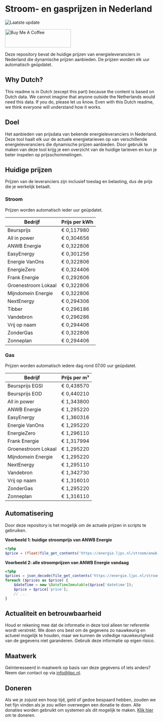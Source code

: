 # Stroom- en gasprijzen in Nederland

![Laatste update](https://img.shields.io/badge/laatste%20update-2024--12--24%2014%3A00%20CET-brightgreen)

<a href="https://www.buymeacoffee.com/Lars-" target="_blank"><img src="https://cdn.buymeacoffee.com/buttons/v2/default-orange.png" alt="Buy Me A Coffee" height="60" style="height: 60px !important;width: 217px !important;" ></a>

Deze repository bevat de huidige prijzen van energieleveranciers in Nederland die dynamische prijzen aanbieden. De prijzen worden elk uur automatisch geüpdatet.

## Why Dutch?

This readme is in Dutch (except this part) because the content is based on Dutch data. We cannot imagine that anyone outside the Netherlands would need this data. If you do, please let us know. Even with this Dutch readme, we think
everyone will understand how it works.

## Doel

Het aanbieden van prijsdata van bekende energieleveranciers in Nederland. Deze tool haalt elk uur de actuele energietarieven op van verschillende energieleveranciers die dynamische prijzen aanbieden. Door gebruik te maken van deze tool
krijg je een overzicht van de huidige tarieven en kun je beter inspelen op prijsschommelingen.

## Huidige prijzen

Prijzen van de leveranciers zijn inclusief toeslag en belasting, dus de prijs die je werkelijk betaalt.

### Stroom

Prijzen worden automatisch ieder uur geüpdatet.

 Bedrijf | Prijs per kWh 
---------|---------------
Beursprijs | € 0,117980
All in power | € 0,304656
ANWB Energie | € 0,322806
EasyEnergy | € 0,301256
Energie VanOns | € 0,322806
EnergieZero | € 0,324406
Frank Energie | € 0,292606
Groenestroom Lokaal | € 0,322806
Mijndomein Energie | € 0,322806
NextEnergy | € 0,294306
Tibber | € 0,296186
Vandebron | € 0,296286
Vrij op naam | € 0,294406
ZonderGas | € 0,322806
Zonneplan | € 0,294406


### Gas

Prijzen worden automatisch iedere dag rond 07.00 uur geüpdatet.

 Bedrijf | Prijs per m³ 
---------|--------------
Beursprijs EGSI | € 0,438570
Beursprijs EOD | € 0,440210
All in power | € 1,343800
ANWB Energie | € 1,295220
EasyEnergy | € 1,360316
Energie VanOns | € 1,295220
EnergieZero | € 1,296110
Frank Energie | € 1,317994
Groenestroom Lokaal | € 1,295220
Mijndomein Energie | € 1,295220
NextEnergy | € 1,295110
Vandebron | € 1,342730
Vrij op naam | € 1,316010
ZonderGas | € 1,295220
Zonneplan | € 1,316110


## Automatisering

Door deze repository is het mogelijk om de actuele prijzen in scripts te gebruiken.

**Voorbeeld 1: huidige stroomprijs van ANWB Energie**

```php
<?php
$price = (float)file_get_contents('https://energie.ljpc.nl/stroom/anwb-energie-nu.txt');

```

**Voorbeeld 2: alle stroomprijzen van ANWB Energie vandaag**

```php
<?php
$prices = json_decode(file_get_contents('https://energie.ljpc.nl/stroom/all-in-power-vandaag.json'),true);
foreach ($prices as $price) {
    $dateTime = new \DateTimeImmutable($price['datetime']);
    $price = $price['price'];
    // ...
}
```

## Actualiteit en betrouwbaarheid

Houd er rekening mee dat de informatie in deze tool alleen ter referentie wordt verstrekt. We doen ons best om de gegevens zo nauwkeurig en actueel mogelijk te houden, maar we kunnen de volledige nauwkeurigheid van de gegevens niet
garanderen. Gebruik deze informatie op eigen risico.

## Maatwerk

Geïnteresseerd in maatwerk op basis van deze gegevens of iets anders? Neem dan contact op
via [info@ljpc.nl](mailto:info@ljpc.nl?subject=Energie%20prijzen).

## Doneren

Als we je zojuist een hoop tijd, geld of gedoe bespaard hebben, zouden we het fijn vinden als je zou willen overwegen een
donatie te doen. Alle donaties worden gebruikt om systemen als dit mogelijk te
maken. [Klik hier](https://www.buymeacoffee.com/Lars-) om te doneren.
